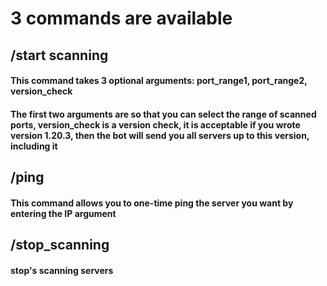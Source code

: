 # 3 commands are available

## /start scanning
#### This command takes 3 optional arguments: port_range1, port_range2, version_check
#### The first two arguments are so that you can select the range of scanned ports, version_check is a version check, it is acceptable if you wrote version 1.20.3, then the bot will send you all servers up to this version, including it

## /ping
####  This command allows you to one-time ping the server you want by entering the IP argument

## /stop_scanning
#### stop's scanning servers
